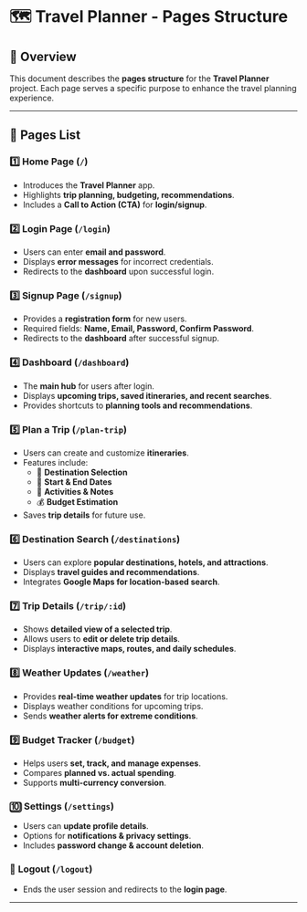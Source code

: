 # 🗺️ Travel Planner - Pages Structure

## 📌 Overview
This document describes the **pages structure** for the **Travel Planner** project. Each page serves a specific purpose to enhance the travel planning experience.

---

## 🚀 Pages List

### 1️⃣ **Home Page (`/`)**
   - Introduces the **Travel Planner** app.
   - Highlights **trip planning, budgeting, recommendations**.
   - Includes a **Call to Action (CTA)** for **login/signup**.

### 2️⃣ **Login Page (`/login`)**
   - Users can enter **email and password**.
   - Displays **error messages** for incorrect credentials.
   - Redirects to the **dashboard** upon successful login.

### 3️⃣ **Signup Page (`/signup`)**
   - Provides a **registration form** for new users.
   - Required fields: **Name, Email, Password, Confirm Password**.
   - Redirects to the **dashboard** after successful signup.

### 4️⃣ **Dashboard (`/dashboard`)**
   - The **main hub** for users after login.
   - Displays **upcoming trips, saved itineraries, and recent searches**.
   - Provides shortcuts to **planning tools and recommendations**.

### 5️⃣ **Plan a Trip (`/plan-trip`)**
   - Users can create and customize **itineraries**.
   - Features include:
     - 📍 **Destination Selection**
     - 📅 **Start & End Dates**
     - 🎯 **Activities & Notes**
     - 💰 **Budget Estimation**
   - Saves **trip details** for future use.

### 6️⃣ **Destination Search (`/destinations`)**
   - Users can explore **popular destinations, hotels, and attractions**.
   - Displays **travel guides and recommendations**.
   - Integrates **Google Maps for location-based search**.

### 7️⃣ **Trip Details (`/trip/:id`)**
   - Shows **detailed view of a selected trip**.
   - Allows users to **edit or delete trip details**.
   - Displays **interactive maps, routes, and daily schedules**.

### 8️⃣ **Weather Updates (`/weather`)**
   - Provides **real-time weather updates** for trip locations.
   - Displays weather conditions for upcoming trips.
   - Sends **weather alerts for extreme conditions**.

### 9️⃣ **Budget Tracker (`/budget`)**
   - Helps users **set, track, and manage expenses**.
   - Compares **planned vs. actual spending**.
   - Supports **multi-currency conversion**.

### 🔟 **Settings (`/settings`)**
   - Users can **update profile details**.
   - Options for **notifications & privacy settings**.
   - Includes **password change & account deletion**.

### 🔹 **Logout (`/logout`)**
   - Ends the user session and redirects to the **login page**.

---



